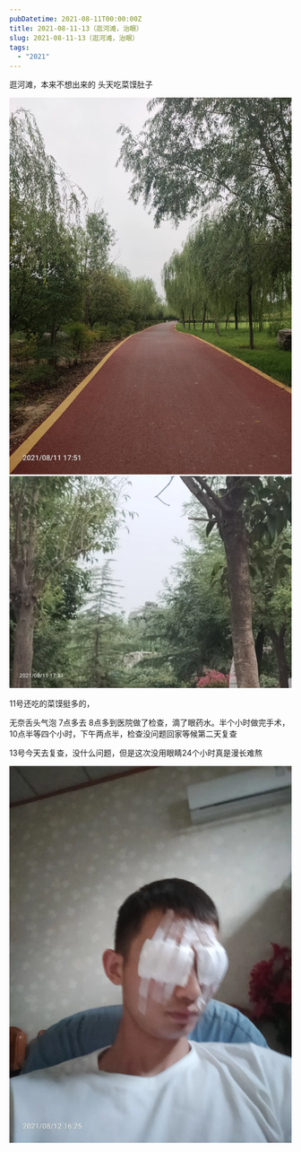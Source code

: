 ```yaml
---
pubDatetime: 2021-08-11T00:00:00Z
title: 2021-08-11-13（逛河滩，治眼）
slug: 2021-08-11-13（逛河滩，治眼）
tags:
  - "2021"
---
```


逛河滩，本来不想出来的
头天吃菜馍肚子

![](../../img/6904315-721748d3e9863b02.jpg)
![](../../img/6904315-50c67a8cffb13589.jpg)

11号还吃的菜馍挺多的，

无奈舌头气泡
7点多去
8点多到医院做了检查，滴了眼药水。半个小时做完手术，10点半等四个小时，下午两点半，检查没问题回家等候第二天复查

13号今天去复查，没什么问题，但是这次没用眼睛24个小时真是漫长难熬

![](../../img/6904315-f769a75f03f5641c.jpg)

